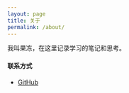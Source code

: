 ```yaml
---
layout: page
title: 关于
permalink: /about/
---
```


我叫果冻，在这里记录学习的笔记和思考。

#### 联系方式
* [GitHub](https://github.com/jellor)
